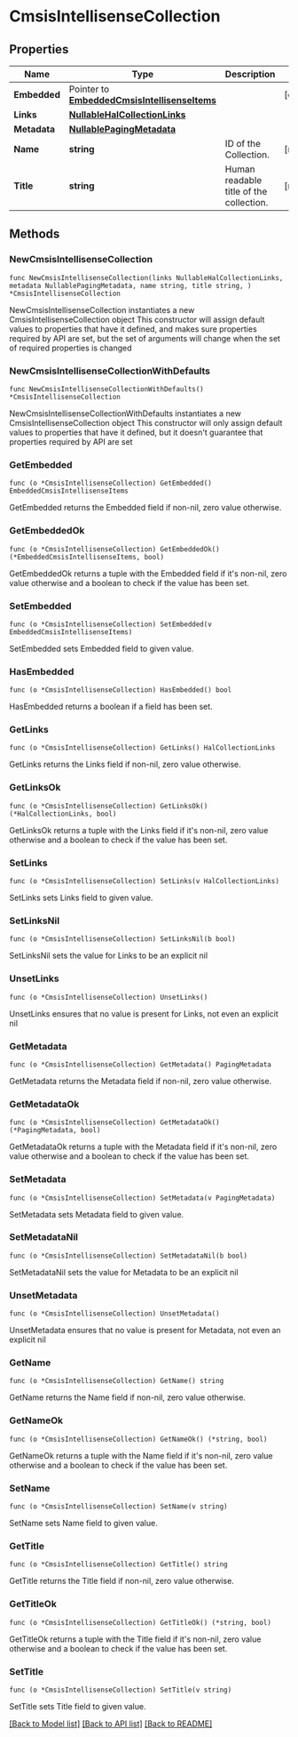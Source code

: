 <!--
Copyright (C) 2020-2022 Arm Limited or its affiliates and Contributors. All rights reserved.
SPDX-License-Identifier: Apache-2.0
-->
# CmsisIntellisenseCollection

## Properties

Name | Type | Description | Notes
------------ | ------------- | ------------- | -------------
**Embedded** | Pointer to [**EmbeddedCmsisIntellisenseItems**](EmbeddedCmsisIntellisenseItems.md) |  | [optional] 
**Links** | [**NullableHalCollectionLinks**](HalCollectionLinks.md) |  | 
**Metadata** | [**NullablePagingMetadata**](PagingMetadata.md) |  | 
**Name** | **string** | ID of the Collection. | [readonly] 
**Title** | **string** | Human readable title of the collection. | [readonly] 

## Methods

### NewCmsisIntellisenseCollection

`func NewCmsisIntellisenseCollection(links NullableHalCollectionLinks, metadata NullablePagingMetadata, name string, title string, ) *CmsisIntellisenseCollection`

NewCmsisIntellisenseCollection instantiates a new CmsisIntellisenseCollection object
This constructor will assign default values to properties that have it defined,
and makes sure properties required by API are set, but the set of arguments
will change when the set of required properties is changed

### NewCmsisIntellisenseCollectionWithDefaults

`func NewCmsisIntellisenseCollectionWithDefaults() *CmsisIntellisenseCollection`

NewCmsisIntellisenseCollectionWithDefaults instantiates a new CmsisIntellisenseCollection object
This constructor will only assign default values to properties that have it defined,
but it doesn't guarantee that properties required by API are set

### GetEmbedded

`func (o *CmsisIntellisenseCollection) GetEmbedded() EmbeddedCmsisIntellisenseItems`

GetEmbedded returns the Embedded field if non-nil, zero value otherwise.

### GetEmbeddedOk

`func (o *CmsisIntellisenseCollection) GetEmbeddedOk() (*EmbeddedCmsisIntellisenseItems, bool)`

GetEmbeddedOk returns a tuple with the Embedded field if it's non-nil, zero value otherwise
and a boolean to check if the value has been set.

### SetEmbedded

`func (o *CmsisIntellisenseCollection) SetEmbedded(v EmbeddedCmsisIntellisenseItems)`

SetEmbedded sets Embedded field to given value.

### HasEmbedded

`func (o *CmsisIntellisenseCollection) HasEmbedded() bool`

HasEmbedded returns a boolean if a field has been set.

### GetLinks

`func (o *CmsisIntellisenseCollection) GetLinks() HalCollectionLinks`

GetLinks returns the Links field if non-nil, zero value otherwise.

### GetLinksOk

`func (o *CmsisIntellisenseCollection) GetLinksOk() (*HalCollectionLinks, bool)`

GetLinksOk returns a tuple with the Links field if it's non-nil, zero value otherwise
and a boolean to check if the value has been set.

### SetLinks

`func (o *CmsisIntellisenseCollection) SetLinks(v HalCollectionLinks)`

SetLinks sets Links field to given value.


### SetLinksNil

`func (o *CmsisIntellisenseCollection) SetLinksNil(b bool)`

 SetLinksNil sets the value for Links to be an explicit nil

### UnsetLinks
`func (o *CmsisIntellisenseCollection) UnsetLinks()`

UnsetLinks ensures that no value is present for Links, not even an explicit nil
### GetMetadata

`func (o *CmsisIntellisenseCollection) GetMetadata() PagingMetadata`

GetMetadata returns the Metadata field if non-nil, zero value otherwise.

### GetMetadataOk

`func (o *CmsisIntellisenseCollection) GetMetadataOk() (*PagingMetadata, bool)`

GetMetadataOk returns a tuple with the Metadata field if it's non-nil, zero value otherwise
and a boolean to check if the value has been set.

### SetMetadata

`func (o *CmsisIntellisenseCollection) SetMetadata(v PagingMetadata)`

SetMetadata sets Metadata field to given value.


### SetMetadataNil

`func (o *CmsisIntellisenseCollection) SetMetadataNil(b bool)`

 SetMetadataNil sets the value for Metadata to be an explicit nil

### UnsetMetadata
`func (o *CmsisIntellisenseCollection) UnsetMetadata()`

UnsetMetadata ensures that no value is present for Metadata, not even an explicit nil
### GetName

`func (o *CmsisIntellisenseCollection) GetName() string`

GetName returns the Name field if non-nil, zero value otherwise.

### GetNameOk

`func (o *CmsisIntellisenseCollection) GetNameOk() (*string, bool)`

GetNameOk returns a tuple with the Name field if it's non-nil, zero value otherwise
and a boolean to check if the value has been set.

### SetName

`func (o *CmsisIntellisenseCollection) SetName(v string)`

SetName sets Name field to given value.


### GetTitle

`func (o *CmsisIntellisenseCollection) GetTitle() string`

GetTitle returns the Title field if non-nil, zero value otherwise.

### GetTitleOk

`func (o *CmsisIntellisenseCollection) GetTitleOk() (*string, bool)`

GetTitleOk returns a tuple with the Title field if it's non-nil, zero value otherwise
and a boolean to check if the value has been set.

### SetTitle

`func (o *CmsisIntellisenseCollection) SetTitle(v string)`

SetTitle sets Title field to given value.



[[Back to Model list]](../README.md#documentation-for-models) [[Back to API list]](../README.md#documentation-for-api-endpoints) [[Back to README]](../README.md)


